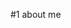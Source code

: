 #1 about me

<!--
**jkdfah/jkdfah** is a ✨ _special_ ✨ repository because its `README.md` (this file) appears on your GitHub profile.
My name is rico glover and my email address is rdgjr2005@gmail.com
my github account is probably atleast a year old, i used it a long time ago, im not sure why my name is jkdfah
i created a repository, downloaded github for desktop, then i cloned the repository
